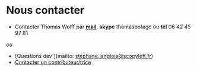 # Nous contacter

* Contacter Thomas Wolff par **[mail](mailto:thomas.wolff@cpcoop.fr)**, **skype** thomasbotage ou **tel** 06 42 45 97 81

*ou*

* [Questions dev'](mailto: stephane.langlois@scopyleft.fr)
* [Contacter un contributeur/trice](https://github.com/orgs/multibao/people)

